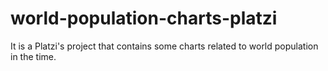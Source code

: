 # world-population-charts-platzi
It is a Platzi's project that contains some charts related to world population in the time.
